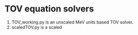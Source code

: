 # TOV equation solvers
1) TOV_working.py is an unscaled MeV units based TOV solver.
2) scaledTOV.py is a scaled 
